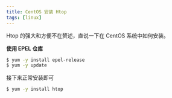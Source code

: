 ```yaml
---
title: CentOS 安装 Htop
tags: [linux]
---
```


Htop 的强大和方便不在赘述，直说一下在 CentOS 系统中如何安装。
<!-- more -->

**使用 EPEL 仓库**

```bash
$ yum -y install epel-release
$ yum -y update
```

接下来正常安装即可

```bash
$ yum -y install htop
```

